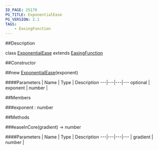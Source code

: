 ```yaml
---
ID_PAGE: 25179
PG_TITLE: ExponentialEase
PG_VERSION: 2.1
TAGS:
    - EasingFunction
---
```

##Description

class [ExponentialEase](/classes/2.2/ExponentialEase) extends [EasingFunction](/classes/2.2/EasingFunction)



##Constructor

##new [ExponentialEase](/classes/2.2/ExponentialEase)(exponent)



####Parameters
 | Name | Type | Description
---|---|---|---
optional | exponent | number | 

##Members

###exponent : number



##Methods

###easeInCore(gradient) &rarr; number



####Parameters
 | Name | Type | Description
---|---|---|---
 | gradient | number | 

